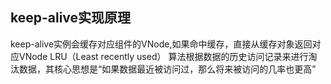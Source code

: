 ## keep-alive实现原理
keep-alive实例会缓存对应组件的VNode,如果命中缓存，直接从缓存对象返回对应VNode
LRU（Least recently used） 算法根据数据的历史访问记录来进行淘汰数据，其核心思想是“如果数据最近被访问过，那么将来被访问的几率也更高”
